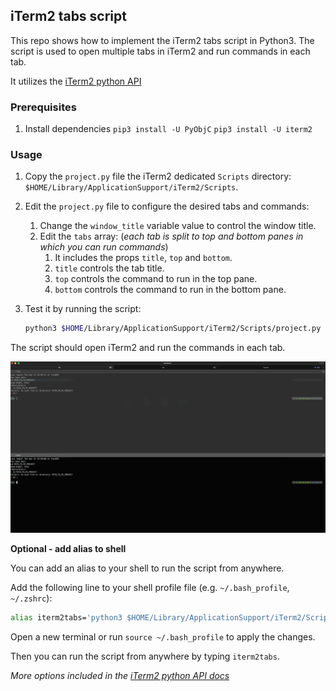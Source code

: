 ## iTerm2 tabs script

This repo shows how to implement the iTerm2 tabs script in Python3. The script is used to open multiple tabs in iTerm2 and run commands in each tab.

It utilizes the [iTerm2 python API](https://iterm2.com/python-api/)

### Prerequisites

1. Install dependencies `pip3 install -U PyObjC` `pip3 install -U iterm2`

### Usage

1. Copy the `project.py` file the iTerm2 dedicated `Scripts` directory: `$HOME/Library/ApplicationSupport/iTerm2/Scripts`.

2. Edit the `project.py` file to configure the desired tabs and commands:
   1. Change the `window_title` variable value to control the window title.
   2. Edit the `tabs` array: (_each tab is split to top and bottom panes in which you can run commands_)
      1. It includes the props `title`, `top` and `bottom`.
      2. `title` controls the tab title.
      3. `top` controls the command to run in the top pane.
      4. `bottom` controls the command to run in the bottom pane.

3. Test it by running the script:
   ```bash
   python3 $HOME/Library/ApplicationSupport/iTerm2/Scripts/project.py
   ```
The script should open iTerm2 and run the commands in each tab.

![example](./pictures/example.png)

__Optional - add alias to shell__

You can add an alias to your shell to run the script from anywhere.

Add the following line to your shell profile file (e.g. `~/.bash_profile`, `~/.zshrc`):
```bash
alias iterm2tabs='python3 $HOME/Library/ApplicationSupport/iTerm2/Scripts/project.py'
```

Open a new terminal or run `source ~/.bash_profile` to apply the changes.

Then you can run the script from anywhere by typing `iterm2tabs`.

_More options included in the [iTerm2 python API docs](https://iterm2.com/python-api/tutorial/running.html)_
